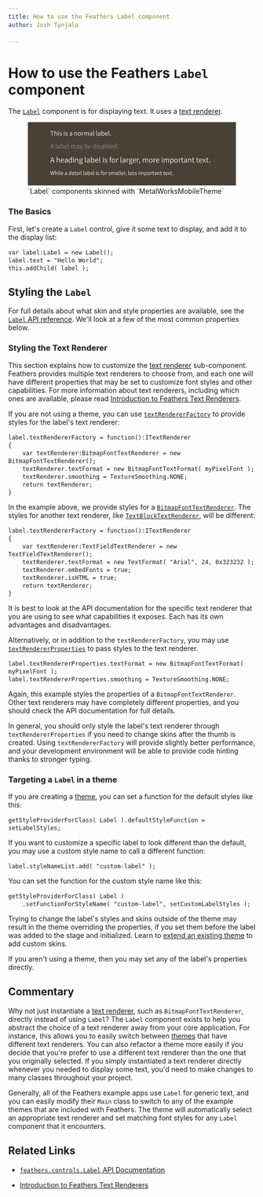```yaml
---
title: How to use the Feathers Label component  
author: Josh Tynjala

---
```

# How to use the Feathers `Label` component

The [`Label`](../api-reference/feathers/controls/Label.html) component is for displaying text. It uses a [text renderer](text-renderers.html).

<figure>
<img src="images/label.png" srcset="images/label@2x.png 2x" alt="Screenshot of a Feathers Label component" />
<figcaption>`Label` components skinned with `MetalWorksMobileTheme`</figcaption>
</figure>

### The Basics

First, let's create a `Label` control, give it some text to display, and add it to the display list:

``` code
var label:Label = new Label();
label.text = "Hello World";
this.addChild( label );
```

## Styling the `Label`

For full details about what skin and style properties are available, see the [`Label` API reference](../api-reference/feathers/controls/Label.html). We'll look at a few of the most common properties below.

### Styling the Text Renderer

This section explains how to customize the [text renderer](text-renderers.html) sub-component. Feathers provides multiple text renderers to choose from, and each one will have different properties that may be set to customize font styles and other capabilities. For more information about text renderers, including which ones are available, please read [Introduction to Feathers Text Renderers](text-renderers.html).

If you are not using a theme, you can use [`textRendererFactory`](../api-reference/feathers/controls/Label.html#textRendererFactory) to provide styles for the label's text renderer:

``` code
label.textRendererFactory = function():ITextRenderer
{
    var textRenderer:BitmapFontTextRenderer = new BitmapFontTextRenderer();
    textRenderer.textFormat = new BitmapFontTextFormat( myPixelFont );
    textRenderer.smoothing = TextureSmoothing.NONE;
    return textRenderer;
}
```

In the example above, we provide styles for a [`BitmapFontTextRenderer`](../api-reference/feathers/controls/text/BitmapFontTextRenderer.html). The styles for another text renderer, like [`TextBlockTextRenderer`](../api-reference/feathers/controls/text/TextBlockTextRenderer.html), will be different:

``` code
label.textRendererFactory = function():ITextRenderer
{
    var textRenderer:TextFieldTextRenderer = new TextFieldTextRenderer();
    textRenderer.textFormat = new TextFormat( "Arial", 24, 0x323232 );
    textRenderer.embedFonts = true;
    textRenderer.isHTML = true;
    return textRenderer;
}
```

It is best to look at the API documentation for the specific text renderer that you are using to see what capabilities it exposes. Each has its own advantages and disadvantages.

Alternatively, or in addition to the `textRendererFactory`, you may use [`textRendererProperties`](../api-reference/feathers/controls/Label.html#textRendererProperties) to pass styles to the text renderer.

``` code
label.textRendererProperties.textFormat = new BitmapFontTextFormat( myPixelFont );
label.textRendererProperties.smoothing = TextureSmoothing.NONE;
```

Again, this example styles the properties of a `BitmapFontTextRenderer`. Other text renderers may have completely different properties, and you should check the API documentation for full details.

In general, you should only style the label's text renderer through `textRendererProperties` if you need to change skins after the thumb is created. Using `textRendererFactory` will provide slightly better performance, and your development environment will be able to provide code hinting thanks to stronger typing.

### Targeting a `Label` in a theme

If you are creating a [theme](themes.html), you can set a function for the default styles like this:

``` code
getStyleProviderForClass( Label ).defaultStyleFunction = setLabelStyles;
```

If you want to customize a specific label to look different than the default, you may use a custom style name to call a different function:

``` code
label.styleNameList.add( "custom-label" );
```

You can set the function for the custom style name like this:

``` code
getStyleProviderForClass( Label )
    .setFunctionForStyleName( "custom-label", setCustomLabelStyles );
```

Trying to change the label's styles and skins outside of the theme may result in the theme overriding the properties, if you set them before the label was added to the stage and initialized. Learn to [extend an existing theme](extending-themes.html) to add custom skins.

If you aren't using a theme, then you may set any of the label's properties directly.

## Commentary

Why not just instantiate a [text renderer](text-renderers.html), such as `BitmapFontTextRenderer`, directly instead of using `Label`? The `Label` component exists to help you abstract the choice of a text renderer away from your core application. For instance, this allows you to easily switch between [themes](themes.html) that have different text renderers. You can also refactor a theme more easily if you decide that you're prefer to use a different text renderer than the one that you originally selected. If you simply instantiated a text renderer directly whenever you needed to display some text, you'd need to make changes to many classes throughout your project.

Generally, all of the Feathers example apps use `Label` for generic text, and you can easily modify their `Main` class to switch to any of the example themes that are included with Feathers. The theme will automatically select an appropriate text renderer and set matching font styles for any `Label` component that it encounters.

## Related Links

-   [`feathers.controls.Label` API Documentation](../api-reference/feathers/controls/Label.html)

-   [Introduction to Feathers Text Renderers](text-renderers.html)